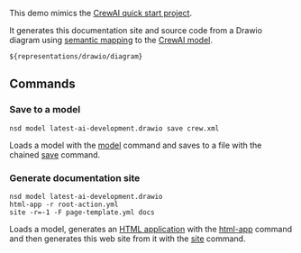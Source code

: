 This demo mimics the [CrewAI quick start project](https://docs.crewai.com/quickstart).

It generates this documentation site and source code from a Drawio diagram using 
[semantic mapping](https://docs.nasdanika.org/core/mapping/index.html)
to the [CrewAI model](https://crew-ai.models.nasdanika.org/).

```drawio
${representations/drawio/diagram}
```

## Commands

### Save to a model
``nsd model latest-ai-development.drawio save crew.xml``

Loads a model with the [model](https://docs.nasdanika.org/nsd-cli/nsd/model/index.html) command 
and saves to a file with the chained [save](https://docs.nasdanika.org/nsd-cli/nsd/model/save/index.html) command.

### Generate documentation site

```
nsd model latest-ai-development.drawio 
html-app -r root-action.yml 
site -r=-1 -F page-template.yml docs
```

Loads a model, generates an [HTML application](https://html-app.models.nasdanika.org/index.html)
with the [html-app](https://docs.nasdanika.org/nsd-cli/nsd/model/html-app/index.html) command
and then generates this web site from it with the [site](https://docs.nasdanika.org/nsd-cli/nsd/model/html-app/site/index.html) command.


